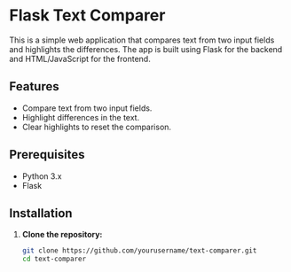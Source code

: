 # Flask Text Comparer

This is a simple web application that compares text from two input fields and highlights the differences. The app is built using Flask for the backend and HTML/JavaScript for the frontend.

## Features

- Compare text from two input fields.
- Highlight differences in the text.
- Clear highlights to reset the comparison.

## Prerequisites

- Python 3.x
- Flask

## Installation

1. **Clone the repository:**
   ```bash
   git clone https://github.com/yourusername/text-comparer.git
   cd text-comparer
